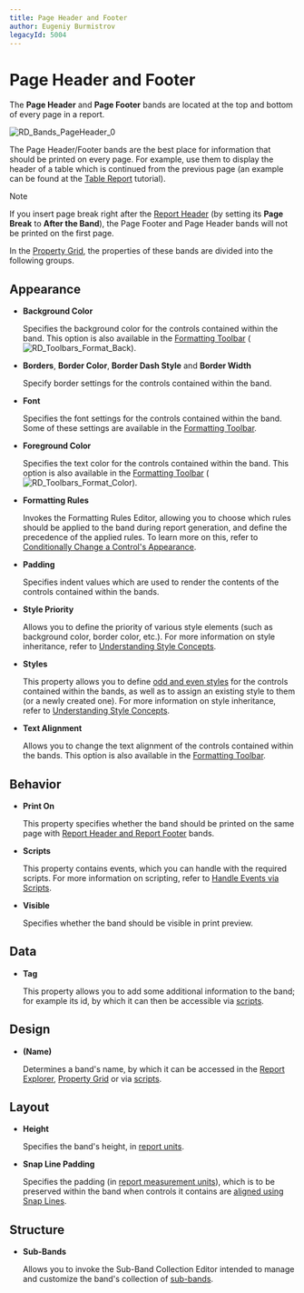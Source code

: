 ```yaml
---
title: Page Header and Footer
author: Eugeniy Burmistrov
legacyId: 5004
---
```

# Page Header and Footer
The **Page Header** and **Page Footer** bands are located at the top and bottom of every page in a report.

![RD_Bands_PageHeader_0](../../../../../images/img8303.png)

The Page Header/Footer bands are the best place for information that should be printed on every page. For example, use them to display the header of a table which is continued from the previous page (an example can be found at the [Table Report](../../create-reports/report-types/table-report.md) tutorial).

> [!NOTE]
> If you insert page break right after the [Report Header](report-header-and-footer.md) (by setting its **Page Break** to **After the Band**),  the Page Footer and Page Header bands will not be printed on the first page.

In the [Property Grid](../report-designer-ui/property-grid.md), the properties of these bands are divided into the following groups.

## Appearance
* **Background Color**
	
	Specifies the background color for the controls contained within the band. This option is also available in the [Formatting Toolbar](../report-designer-ui/formatting-toolbar.md) (![RD_Toolbars_Format_Back](../../../../../images/img8441.png)).
* **Borders**, **Border Color**, **Border Dash Style** and **Border Width**
	
	Specify border settings for the controls contained within the band.
* **Font**
	
	Specifies the font settings for the controls contained within the band. Some of these settings are available in the [Formatting Toolbar](../report-designer-ui/formatting-toolbar.md).
* **Foreground Color**
	
	Specifies the text color for the controls contained within the band. This option is also available in the [Formatting Toolbar](../report-designer-ui/formatting-toolbar.md) (![RD_Toolbars_Format_Color](../../../../../images/img8440.png)).
* **Formatting Rules**
	
	Invokes the Formatting Rules Editor, allowing you to choose which rules should be applied to the band during report generation, and define the precedence of the applied rules. To learn more on this, refer to [Conditionally Change a Control's Appearance](../../create-reports/styles-and-conditional-formatting/conditionally-change-a-controls-appearance.md).
* **Padding**
	
	Specifies indent values which are used to render the contents of the controls contained within the bands.
* **Style Priority**
	
	Allows you to define the priority of various style elements (such as background color, border color, etc.). For more information on style inheritance, refer to [Understanding Style Concepts](../../create-reports/styles-and-conditional-formatting/understanding-style-concepts.md).
* **Styles**
	
	This property allows you to define [odd and even styles](../../create-reports/styles-and-conditional-formatting/use-odd-and-even-styles.md) for the controls contained within the bands, as well as to assign an existing style to them (or a newly created one). For more information on style inheritance, refer to [Understanding Style Concepts](../../create-reports/styles-and-conditional-formatting/understanding-style-concepts.md).
* **Text Alignment**
	
	Allows you to change the text alignment of the controls contained within the bands. This option is also available in the [Formatting Toolbar](../report-designer-ui/formatting-toolbar.md).

## Behavior
* **Print On**
	
	This property specifies whether the band should be printed on the same page with [Report Header and Report Footer](report-header-and-footer.md) bands.
* **Scripts**
	
	This property contains events, which you can handle with the required scripts. For more information on scripting, refer to [Handle Events via Scripts](../../create-reports/miscellaneous/handle-events-via-scripts.md).
* **Visible**
	
	Specifies whether the band should be visible in print preview.

## Data
* **Tag**
	
	This property allows you to add some additional information to the band; for example its id, by which it can then be accessible via [scripts](../../create-reports/miscellaneous/handle-events-via-scripts.md).

## Design
* **(Name)**
	
	Determines a band's name, by which it can be accessed in the [Report Explorer](../report-designer-ui/report-explorer.md), [Property Grid](../report-designer-ui/property-grid.md) or via [scripts](../../create-reports/miscellaneous/handle-events-via-scripts.md).

## Layout
* **Height**
	
	Specifies the band's height, in [report units](../../create-reports/basic-operations/change-measurement-units-of-a-report.md).
* **Snap Line Padding**
	
	Specifies the padding (in [report measurement units](../../create-reports/basic-operations/change-measurement-units-of-a-report.md)), which is to be preserved within the band when controls it contains are [aligned using Snap Lines](../../create-reports/basic-operations/controls-positioning.md).

## Structure
* **Sub-Bands**
	
	Allows you to invoke the Sub-Band Collection Editor intended to manage and customize the band's collection of [sub-bands](sub-bands.md).